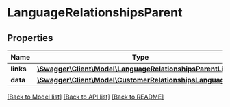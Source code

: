 # LanguageRelationshipsParent

## Properties
Name | Type | Description | Notes
------------ | ------------- | ------------- | -------------
**links** | [**\Swagger\Client\Model\LanguageRelationshipsParentLinks**](LanguageRelationshipsParentLinks.md) |  | [optional] 
**data** | [**\Swagger\Client\Model\CustomerRelationshipsLanguageData**](CustomerRelationshipsLanguageData.md) |  | [optional] 

[[Back to Model list]](../../README.md#documentation-for-models) [[Back to API list]](../../README.md#documentation-for-api-endpoints) [[Back to README]](../../README.md)

